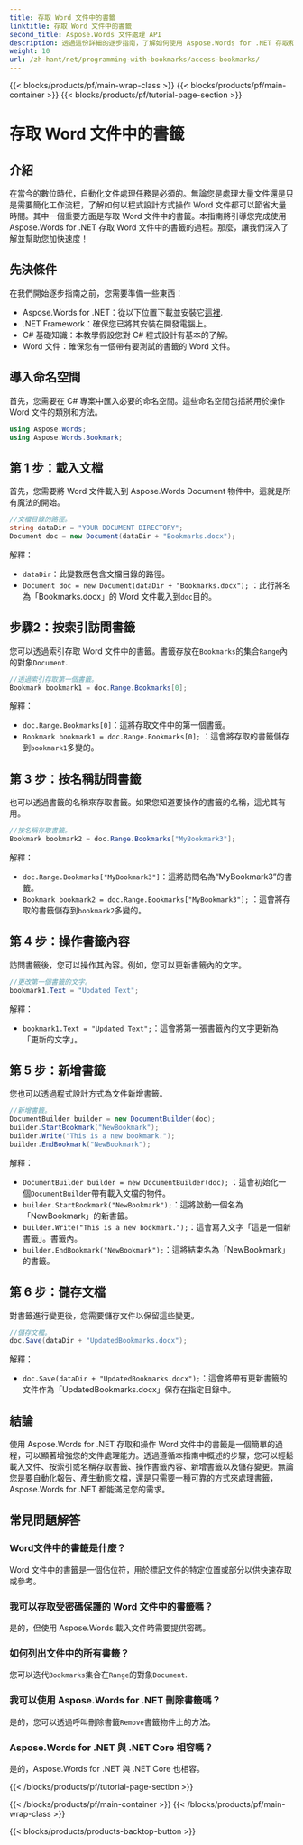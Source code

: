 ```yaml
---
title: 存取 Word 文件中的書籤
linktitle: 存取 Word 文件中的書籤
second_title: Aspose.Words 文件處理 API
description: 透過這份詳細的逐步指南，了解如何使用 Aspose.Words for .NET 存取和操作 Word 文件中的書籤。
weight: 10
url: /zh-hant/net/programming-with-bookmarks/access-bookmarks/
---
```


{{< blocks/products/pf/main-wrap-class >}}
{{< blocks/products/pf/main-container >}}
{{< blocks/products/pf/tutorial-page-section >}}

# 存取 Word 文件中的書籤

## 介紹

在當今的數位時代，自動化文件處理任務是必須的。無論您是處理大量文件還是只是需要簡化工作流程，了解如何以程式設計方式操作 Word 文件都可以節省大量時間。其中一個重要方面是存取 Word 文件中的書籤。本指南將引導您完成使用 Aspose.Words for .NET 存取 Word 文件中的書籤的過程。那麼，讓我們深入了解並幫助您加快速度！

## 先決條件

在我們開始逐步指南之前，您需要準備一些東西：

-  Aspose.Words for .NET：從以下位置下載並安裝它[這裡](https://releases.aspose.com/words/net/).
- .NET Framework：確保您已將其安裝在開發電腦上。
- C# 基礎知識：本教學假設您對 C# 程式設計有基本的了解。
- Word 文件：確保您有一個帶有要測試的書籤的 Word 文件。

## 導入命名空間

首先，您需要在 C# 專案中匯入必要的命名空間。這些命名空間包括將用於操作 Word 文件的類別和方法。

```csharp
using Aspose.Words;
using Aspose.Words.Bookmark;
```

## 第 1 步：載入文檔

首先，您需要將 Word 文件載入到 Aspose.Words Document 物件中。這就是所有魔法的開始。

```csharp
//文檔目錄的路徑。
string dataDir = "YOUR DOCUMENT DIRECTORY";
Document doc = new Document(dataDir + "Bookmarks.docx");
```

解釋：
- `dataDir`：此變數應包含文檔目錄的路徑。
- `Document doc = new Document(dataDir + "Bookmarks.docx");` ：此行將名為「Bookmarks.docx」的 Word 文件載入到`doc`目的。

## 步驟2：按索引訪問書籤

您可以透過索引存取 Word 文件中的書籤。書籤存放在`Bookmarks`的集合`Range`內的對象`Document`.

```csharp
//透過索引存取第一個書籤。
Bookmark bookmark1 = doc.Range.Bookmarks[0];
```

解釋：
- `doc.Range.Bookmarks[0]`：這將存取文件中的第一個書籤。
- `Bookmark bookmark1 = doc.Range.Bookmarks[0];` ：這會將存取的書籤儲存到`bookmark1`多變的。

## 第 3 步：按名稱訪問書籤

也可以透過書籤的名稱來存取書籤。如果您知道要操作的書籤的名稱，這尤其有用。

```csharp
//按名稱存取書籤。
Bookmark bookmark2 = doc.Range.Bookmarks["MyBookmark3"];
```

解釋：
- `doc.Range.Bookmarks["MyBookmark3"]`：這將訪問名為“MyBookmark3”的書籤。
- `Bookmark bookmark2 = doc.Range.Bookmarks["MyBookmark3"];` ：這會將存取的書籤儲存到`bookmark2`多變的。

## 第 4 步：操作書籤內容

訪問書籤後，您可以操作其內容。例如，您可以更新書籤內的文字。

```csharp
//更改第一個書籤的文字。
bookmark1.Text = "Updated Text";
```

解釋：
- `bookmark1.Text = "Updated Text";`：這會將第一張書籤內的文字更新為「更新的文字」。

## 第 5 步：新增書籤

您也可以透過程式設計方式為文件新增書籤。

```csharp
//新增書籤。
DocumentBuilder builder = new DocumentBuilder(doc);
builder.StartBookmark("NewBookmark");
builder.Write("This is a new bookmark.");
builder.EndBookmark("NewBookmark");
```

解釋：
- `DocumentBuilder builder = new DocumentBuilder(doc);` ：這會初始化一個`DocumentBuilder`帶有載入文檔的物件。
- `builder.StartBookmark("NewBookmark");`：這將啟動一個名為「NewBookmark」的新書籤。
- `builder.Write("This is a new bookmark.");`：這會寫入文字「這是一個新書籤」。書籤內。
- `builder.EndBookmark("NewBookmark");`：這將結束名為「NewBookmark」的書籤。

## 第 6 步：儲存文檔

對書籤進行變更後，您需要儲存文件以保留這些變更。

```csharp
//儲存文檔。
doc.Save(dataDir + "UpdatedBookmarks.docx");
```

解釋：
- `doc.Save(dataDir + "UpdatedBookmarks.docx");`：這會將帶有更新書籤的文件作為「UpdatedBookmarks.docx」保存在指定目錄中。

## 結論

使用 Aspose.Words for .NET 存取和操作 Word 文件中的書籤是一個簡單的過程，可以顯著增強您的文件處理能力。透過遵循本指南中概述的步驟，您可以輕鬆載入文件、按索引或名稱存取書籤、操作書籤內容、新增書籤以及儲存變更。無論您是要自動化報告、產生動態文檔，還是只需要一種可靠的方式來處理書籤，Aspose.Words for .NET 都能滿足您的需求。

## 常見問題解答

### Word文件中的書籤是什麼？
Word 文件中的書籤是一個佔位符，用於標記文件的特定位置或部分以供快速存取或參考。

### 我可以存取受密碼保護的 Word 文件中的書籤嗎？
是的，但使用 Aspose.Words 載入文件時需要提供密碼。

### 如何列出文件中的所有書籤？
您可以迭代`Bookmarks`集合在`Range`的對象`Document`.

### 我可以使用 Aspose.Words for .NET 刪除書籤嗎？
是的，您可以透過呼叫刪除書籤`Remove`書籤物件上的方法。

### Aspose.Words for .NET 與 .NET Core 相容嗎？
是的，Aspose.Words for .NET 與 .NET Core 也相容。

{{< /blocks/products/pf/tutorial-page-section >}}

{{< /blocks/products/pf/main-container >}}
{{< /blocks/products/pf/main-wrap-class >}}

{{< blocks/products/products-backtop-button >}}
